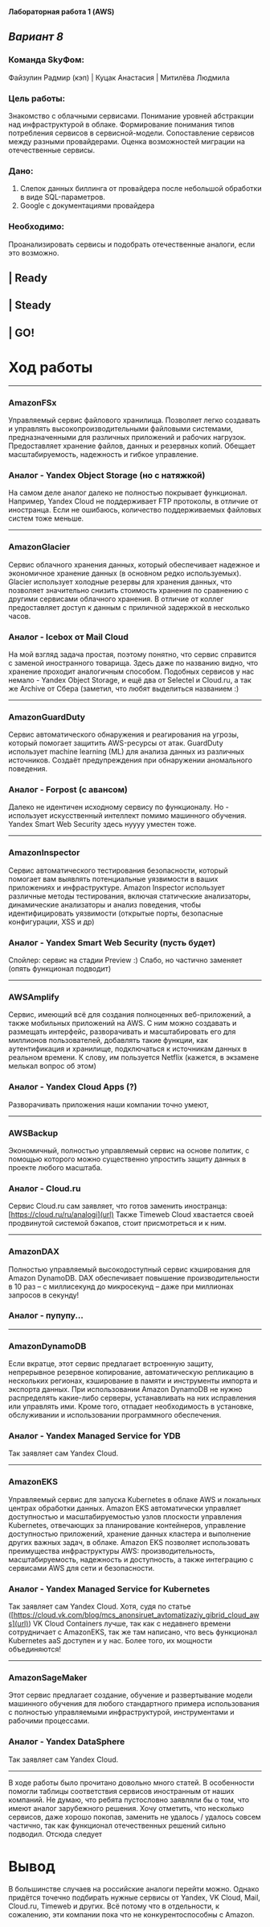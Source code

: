 **Лабораторная работа 1 (AWS)**
## *Вариант 8*

### Команда SkyФом:
Файзулин Радмир (кэп) |
Куцак Анастасия |
Митилёва Людмила

### Цель работы:
Знакомство с облачными сервисами. Понимание уровней абстракции над инфраструктурой в облаке. Формирование понимания типов потребления сервисов в сервисной-модели. Сопоставление сервисов между разными провайдерами. Оценка возможностей миграции на отечественные сервисы.

### Дано:
1. Слепок данных биллинга от провайдера после небольшой обработки в виде SQL-параметров.
2. Google с документациями провайдера

### Необходимо:
Проанализировать сервисы и подобрать отечественные аналоги, если это возможно.

## | Ready
## | Steady
## | GO!

# Ход работы
____________
### AmazonFSx
Управляемый сервис файлового хранилища. Позволяет легко создавать и управлять высокопроизводительными файловыми системами, предназначенными для различных приложений и рабочих нагрузок. Предоставляет хранение файлов, данных и резервных копий.
Обещает масштабируемость, надежность и гибкое управление.
### Аналог - Yandex Object Storage (но с натяжкой)
На самом деле аналог далеко не полностью покрывает функционал. Например, Yandex Cloud не поддерживает FTP протоколы, в отличие от иностранца. Если не ошибаюсь, количество поддерживаемых файловых систем тоже меньше.
_______________________________________________________________________________
### AmazonGlacier
Cервис облачного хранения данных, который обеспечивает надежное и экономичное хранение данных (в основном редко используемых). Glacier использует холодные резервы для хранения данных, что позволяет значительно снизить стоимость хранения по сравнению с другими сервисами облачного хранения. В отличие от коллег предоставляет доступ к данным с приличной задержкой в несколько часов.
### Аналог - Icebox от Mail Cloud
На мой взгляд задача простая, поэтому понятно, что сервис справится с заменой иностранного товарища. Здесь даже по названию видно, что хранение проходит аналогичным способом.
Подобных сервисов у нас немало - Yandex Object Storage, и ещё два от Selectel и Cloud.ru, а так же Archive от Сбера (заметил, что любят выделиться названием :)
_______________________________________________________________________________
### AmazonGuardDuty
Сервис автоматического обнаружения и реагирования на угрозы, который помогает защитить AWS-ресурсы от атак. GuardDuty использует machine learning (ML) для анализа данных из различных источников. Создаёт предупреждения при обнаружении аномального поведения.
### Аналог - Forpost (с авансом)
Далеко не идентичен исходному сервису по функционалу. Но - использует искусственный интеллект помимо машинного обучения.
Yandex Smart Web Security здесь нуууу уместен тоже.
_______________________________________________________________________________
### AmazonInspector
Сервис автоматического тестирования безопасности, который помогает вам выявлять потенциальные уязвимости в ваших приложениях и инфраструктуре. Amazon Inspector использует различные методы тестирования, включая статические анализаторы, динамические анализаторы и анализ поведения, чтобы идентифицировать уязвимости (открытые порты, безопасные конфигурации, XSS и др)
### Аналог - Yandex Smart Web Security (пусть будет)
Спойлер: cервис на стадии Preview :)
Слабо, но частично заменяет (опять функционал подводит)
_______________________________________________________________________________
### AWSAmplify
Сервис, имеющий всё для создания полноценных веб-приложений, а также мобильных приложений на AWS. С ним можно создавать и размещать интерфейс, разворачивать и масштабировать его для миллионов пользователей, добавлять такие функции, как аутентификация и хранилище, подключаться к источникам данных в реальном времени. К слову, им пользуется Netflix (кажется, в экзамене мелькал вопрос об этом)
### Аналог - Yandex Cloud Apps (?)
Разворачивать приложения наши компании точно умеют,
_______________________________________________________________________________
### AWSBackup
Экономичный, полностью управляемый сервис на основе политик, с помощью которого можно существенно упростить защиту данных в проекте любого масштаба.
### Аналог - Cloud.ru
Сервис Cloud.ru сам заявляет, что готов заменить иностранца: [https://cloud.ru/ru/analogi](url)
Также Timeweb Cloud хвастается своей продвинутой системой бэкапов, стоит присмотреться и к ним.
_______________________________________________________________________________
### AmazonDAX
Полностью управляемый высокодоступный сервис кэширования для Amazon DynamoDB. DAX обеспечивает повышение производительности в 10 раз – с миллисекунд до микросекунд – даже при миллионах запросов в секунду!
### Аналог - пупупу...
_______________________________________________________________________________
### AmazonDynamoDB
Если вкратце, этот сервис предлагает встроенную защиту, непрерывное резервное копирование, автоматическую репликацию в нескольких регионах, кэширование в памяти и инструменты импорта и экспорта данных. При использовании Amazon DynamoDB не нужно распределять какие-либо серверы, устанавливать на них исправления или управлять ими. Кроме того, отпадает необходимость в установке, обслуживании и использовании программного обеспечения.
### Аналог - Yandex Managed Service for YDB
Так заявляет сам Yandex Cloud.
_______________________________________________________________________________
### AmazonEKS
Управляемый сервис для запуска Kubernetes в облаке AWS и локальных центрах обработки данных. Amazon EKS автоматически управляет доступностью и масштабируемостью узлов плоскости управления Kubernetes, отвечающих за планирование контейнеров, управление доступностью приложений, хранение данных кластера и выполнение других важных задач, в облаке. Amazon EKS позволяет использовать преимущества инфраструктуры AWS: производительность, масштабируемость, надежность и доступность, а также интеграцию с сервисами AWS для сети и безопасности.
### Аналог - Yandex Managed Service for Kubernetes
Так заявляет сам Yandex Cloud.
Хотя, судя по статье ([https://cloud.vk.com/blog/mcs_anonsiruet_avtomatizaziy_gibrid_cloud_aws](url)) VK Cloud Containers лучше, так как с недавнего времени сотрудничает с AmazonEKS, так же там написано, что весь функционал Kubernetes aaS доступен и у нас. Более того, их мощности объединяются!
_______________________________________________________________________________
### AmazonSageMaker
Этот сервис предлагает создание, обучение и развертывание модели машинного обучения для любого стандартного примера использования с полностью управляемыми инфраструктурой, инструментами и рабочими процессами.
### Аналог - Yandex DataSphere
Так заявляет сам Yandex Cloud.
_______________________________________________________________________________

В ходе работы было прочитано довольно много статей. В особенности помогли таблицы соответствия сервисов иностранным от наших компаний. Не думаю, что ребята пустословно заявляли бы о том, что
имеют аналог зарубежного решения. Хочу отметить, что несколько сервисов, даже хорошо покопав, заменить не удалось / удалось совсем частично, так как функционал отечественных решений сильно подводил.
Отсюда следует
# Вывод
В большинстве случаев на российские аналоги перейти можно. Однако придётся точечно подбирать нужные сервисы от Yandex, VK Cloud, Mail, Cloud.ru, Timeweb и других. Всё потому что в отдельности, к сожалению, эти компании пока что не конкурентоспособны с Amazon.








